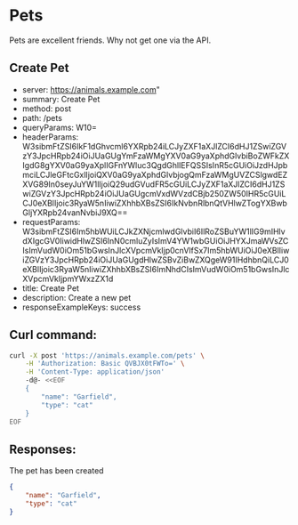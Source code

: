 # Pets

Pets are excellent friends. Why not get one via the API.


## Create Pet

 - server: https://animals.example.com"
 - summary: Create Pet
 - method: post
 - path: /pets
 - queryParams: W10=
 - headerParams: W3sibmFtZSI6IkF1dGhvcml6YXRpb24iLCJyZXF1aXJlZCI6dHJ1ZSwiZGVzY3JpcHRpb24iOiJUaGUgYmFzaWMgYXV0aG9yaXphdGlvbiBoZWFkZXIgdG8gYXV0aG9yaXplIGFnYWluc3QgdGhlIEFQSSIsInR5cGUiOiJzdHJpbmciLCJleGFtcGxlIjoiQXV0aG9yaXphdGlvbjogQmFzaWMgUVZCSlgwdEZXVG89In0seyJuYW1lIjoiQ29udGVudFR5cGUiLCJyZXF1aXJlZCI6dHJ1ZSwiZGVzY3JpcHRpb24iOiJUaGUgcmVxdWVzdCBjb250ZW50IHR5cGUiLCJ0eXBlIjoic3RyaW5nIiwiZXhhbXBsZSI6IkNvbnRlbnQtVHlwZTogYXBwbGljYXRpb24vanNvbiJ9XQ==
 - requestParams: W3sibmFtZSI6Im5hbWUiLCJkZXNjcmlwdGlvbiI6IlRoZSBuYW1lIG9mIHlvdXIgcGV0IiwidHlwZSI6InN0cmluZyIsImV4YW1wbGUiOiJHYXJmaWVsZCIsImVudW0iOm51bGwsInJlcXVpcmVkIjp0cnVlfSx7Im5hbWUiOiJ0eXBlIiwiZGVzY3JpcHRpb24iOiJUaGUgdHlwZSBvZiBwZXQgeW91IHdhbnQiLCJ0eXBlIjoic3RyaW5nIiwiZXhhbXBsZSI6ImNhdCIsImVudW0iOm51bGwsInJlcXVpcmVkIjpmYWxzZX1d
 - title: Create Pet
 - description: Create a new pet
 - responseExampleKeys: success

## Curl command:

```bash
curl -X post 'https://animals.example.com/pets' \
	-H 'Authorization: Basic QVBJX0tFWTo=' \
	-H 'Content-Type: application/json'
	-d@- <<EOF
	{
        "name": "Garfield",
        "type": "cat"
    }
EOF
```

## Responses:

The pet has been created

```json
{
    "name": "Garfield",
    "type": "cat"
}
```


